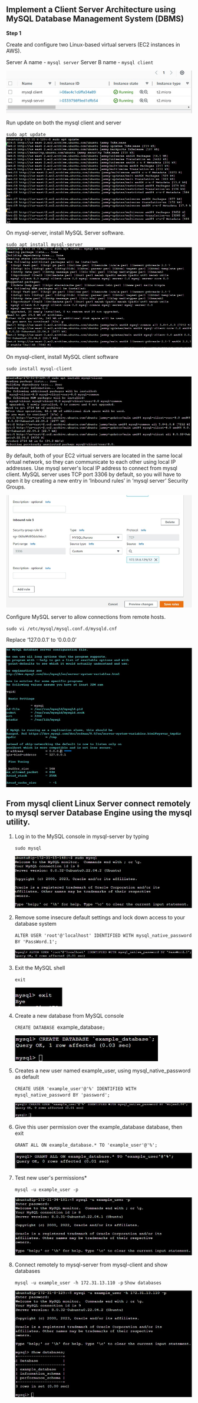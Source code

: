 ## Implement a Client Server Architecture using MySQL Database Management System (DBMS) ##


**Step 1**

Create and configure two Linux-based virtual servers (EC2 instances in AWS).

Server A name - `mysql server`
Server B name - `mysql client`

![Clientand server](./images/client%20and%20server.jpg)

Run update on both the mysql client and server

`sudo apt update`
![update mysql client & server](./images/apt%20update%20client.jpg)


On mysql-server, install MySQL Server software.

`sudo apt install mysql-server`
![install mysql-server](./images/install%20mysql-server.jpg)

On mysql-client, install MySQL client software

`sudo install mysql-client`

![install mqsql-client](./images/install%20mysql-client.jpg)

By default, both of your EC2 virtual servers are located in the same local virtual network, so they can communicate to each other using local IP addresses. Use mysql server's local IP address to connect from mysql client. MySQL server uses TCP port 3306 by default, so you will have to open it by creating a new entry in ‘Inbound rules’ in ‘mysql server’ Security Groups.

![lock down port 3306](./images/allow%20port%203306%20on%20the%20inbound%20rule%20of%20mysql-server's%20security%20group.jpg)

Configure MySQL server to allow connections from remote hosts.

`sudo vi /etc/mysql/mysql.conf.d/mysqld.cnf`

Replace ‘127.0.0.1’ to ‘0.0.0.0’ 

![allow remote connections](./images/configure%20MySQL%20server%20to%20allow%20connections%20from%20remote%20hosts.jpg)

## From mysql client Linux Server connect remotely to mysql server Database Engine using the mysql utility. ##


1.  Log in to the MySQL console in mysql-server by typing

    `sudo mysql`

    ![mysql](./images/connect%20to%20my%20sql.jpg)

2. Remove some insecure default settings and lock down access to your database system

    `ALTER USER 'root'@'localhost' IDENTIFIED WITH mysql_native_password BY 'PassWord.1';`

    ![CREATE PASSWORD FOr the root user](./images/remove%20insecure%20settings.jpg)


3. Exit the MySQL shell 

    `exit`

    ![exit](./images/exit.jpg)

4. Create a new database from MySQL console

    `CREATE DATABASE `example_database`;`

    ![Create a new database from MySQL console](./images/create_database.jpg)


5. Creates a new user named example_user, using mysql_native_password as default

    `CREATE USER 'example_user'@'%' IDENTIFIED WITH mysql_native_password BY 'password';`

    ![creates a new user named example_user, using mysql_native_password as default](./images/creates%20new%20use%20with%20password%20policy.jpg)

6. Give this user permission over the example_database database, then exit

    `GRANT ALL ON example_database.* TO 'example_user'@'%';`

    ![Give this user permission over the example_database database](./images/give%20the%20user%20permissions%20on%20the%20example_database.jpg)

7. Test new user's permissions*

    `mysql -u example_user -p`

    ![Test new user's permissions](./images/test-new-users-permission.jpg)

8. Connect remotely to mysql-server from mysql-client and show databases

    `mysql -u example_user -h 172.31.13.110 -p`
    `Show databases`

    ![Connect remotely and show databases](./images/Connect%20remotely%20with%20example_user%20and%20showing%20databases.jpg)